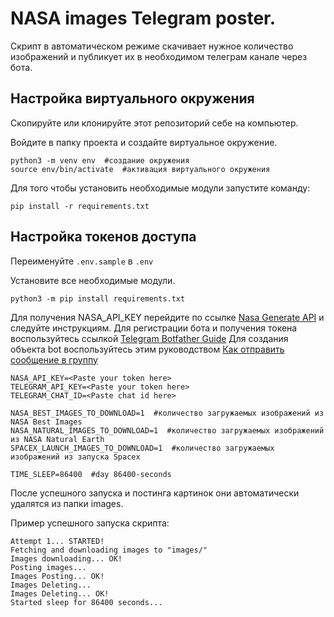 # NASA images Telegram poster.

Скрипт в автоматическом режиме скачивает нужное количество изображений и публикует их
в необходимом телеграм канале через бота. 

## Настройка виртуального окружения
Скопируйте или клонируйте этот репозиторий себе на компьютер.

Войдите в папку проекта и создайте виртуальное окружение.

```shell
python3 -m venv env  #создание окружения
source env/bin/activate  #активация виртуального окружения
```

Для того чтобы установить необходимые модули запустите команду:

```shell
pip install -r requirements.txt
```

## Настройка токенов доступа

Переименуйте `.env.sample` в `.env`

Установите все необходимые модули.

```shell
python3 -m pip install requirements.txt
```

Для получения NASA_API_KEY перейдите по ссылке [Nasa Generate API](https://api.nasa.gov/) и следуйте инструкциям.
Для регистрации бота и получения токена воспользуйтесь ссылкой [Telegram Botfather Guide](https://sendpulse.com/knowledge-base/chatbot/create-telegram-chatbot)
Для создания объекта bot воспользуйтесь этим руководством [Как отправить сообщение в группу](https://github.com/python-telegram-bot/python-telegram-bot/wiki/Introduction-to-the-API)

```venv
NASA_API_KEY=<Paste your token here>
TELEGRAM_API_KEY=<Paste your token here>
TELEGRAM_CHAT_ID=<Paste chat id here>

NASA_BEST_IMAGES_TO_DOWNLOAD=1  #количество загружаемых изображений из NASA Best Images
NASA_NATURAL_IMAGES_TO_DOWNLOAD=1  #количество загружаемых изображений из NASA Natural Earth
SPACEX_LAUNCH_IMAGES_TO_DOWNLOAD=1  #количество загружаемых изображений из запуска Spacex

TIME_SLEEP=86400  #day 86400-seconds
```

После успешного запуска и постинга картинок они автоматически удалятся из папки images.

Пример успешного запуска скрипта:

```text
Attempt 1... STARTED!
Fetching and downloading images to "images/"
Images downloading... OK!
Posting images...
Images Posting... OK!
Images Deleting...
Images Deleting... OK!
Started sleep for 86400 seconds...
```
